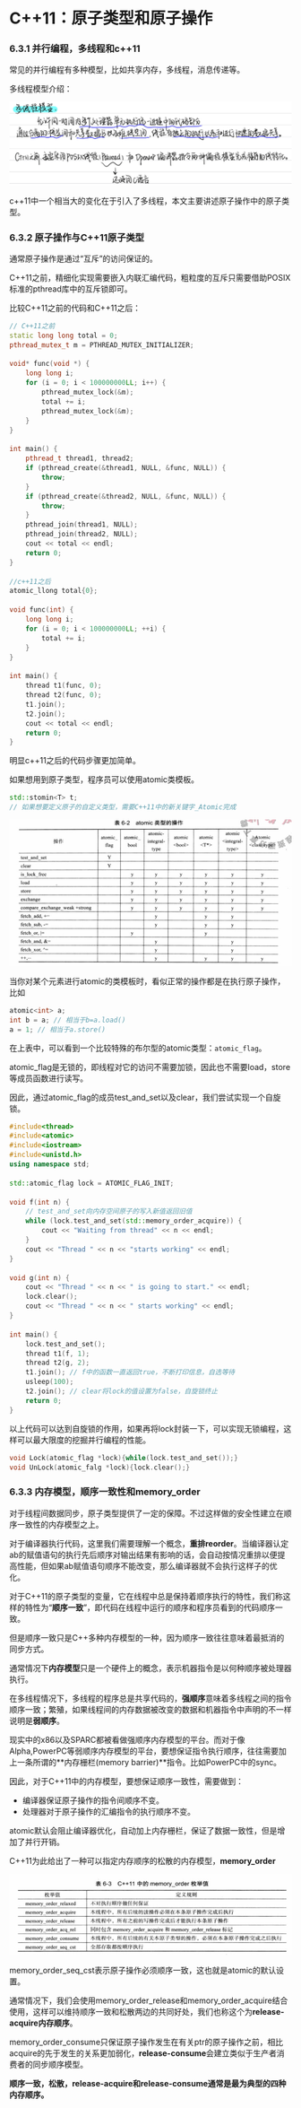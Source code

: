 # C++11：原子类型和原子操作



### 6.3.1 并行编程，多线程和c++11

常见的并行编程有多种模型，比如共享内存，多线程，消息传递等。

多线程模型介绍：

![1](images/1.jpg)

c++11中一个相当大的变化在于引入了多线程，本文主要讲述原子操作中的原子类型。



### 6.3.2 原子操作与C++11原子类型

通常原子操作是通过“互斥”的访问保证的。

C++11之前，精细化实现需要嵌入内联汇编代码，粗粒度的互斥只需要借助POSIX标准的pthread库中的互斥锁即可。

比较C++11之前的代码和C++11之后：

```cpp
// C++11之前
static long long total = 0;
pthread_mutex_t m = PTHREAD_MUTEX_INITIALIZER;

void* func(void *) {
	long long i;
	for (i = 0; i < 100000000LL; i++) {
		pthread_mutex_lock(&m);
		total += i;
		pthread_mutex_lock(&m);
	}
}

int main() {
	pthread_t thread1, thread2;
	if (pthread_create(&thread1, NULL, &func, NULL)) {
		throw;
	}
	if (pthread_create(&thread2, NULL, &func, NULL)) {
		throw;
	}
	pthread_join(thread1, NULL);
	pthread_join(thread2, NULL);
	cout << total << endl;
	return 0;
}

//c++11之后
atomic_llong total{0};

void func(int) {
	long long i;
	for (i = 0; i < 100000000LL; ++i) {
		total += i;
	}
}

int main() {
	thread t1(func, 0);
	thread t2(func, 0);
	t1.join();
	t2.join();
	cout << total << endl;
	return 0;
}
```

明显c++11之后的代码步骤更加简单。



如果想用到原子类型，程序员可以使用atomic类模板。

```cpp
std::stomin<T> t;
// 如果想要定义原子的自定义类型，需要C++11中的新关键字_Atomic完成
```

![2](images/2.jpg)

当你对某个元素进行atomic的类模板时，看似正常的操作都是在执行原子操作，比如

```cpp
atomic<int> a;
int b = a; // 相当于b=a.load()
a = 1; // 相当于a.store()
```



在上表中，可以看到一个比较特殊的布尔型的atomic类型：`atomic_flag`。

atomic_flag是无锁的，即线程对它的访问不需要加锁，因此也不需要load，store等成员函数进行读写。

因此，通过atomic_flag的成员test_and_set以及clear，我们尝试实现一个自旋锁。

```cpp
#include<thread>
#include<atomic>
#include<iostream>
#include<unistd.h>
using namespace std;

std::atomic_flag lock = ATOMIC_FLAG_INIT;

void f(int n) {
    // test_and_set向内存空间原子的写入新值返回旧值
	while (lock.test_and_set(std::memory_order_acquire)) {
		cout << "Waiting from thread" << n << endl;
	}
	cout << "Thread " << n << "starts working" << endl;
}

void g(int n) {
	cout << "Thread " << n << " is going to start." << endl;
	lock.clear();
	cout << "Thread " << n << " starts working" << endl;
}

int main() {
	lock.test_and_set();
	thread t1(f, 1);
	thread t2(g, 2);
	t1.join(); // f中的函数一直返回true，不断打印信息，自选等待
	usleep(100);
	t2.join(); // clear将lock的值设置为false，自旋锁终止
	return 0;
}
```

以上代码可以达到自旋锁的作用，如果再将lock封装一下，可以实现无锁编程，这样可以最大限度的挖掘并行编程的性能。

```cpp
void Lock(atomic_flag *lock){while(lock.test_and_set());}
void UnLock(atomic_falg *lock){lock.clear();}
```



### 6.3.3 内存模型，顺序一致性和memory_order

对于线程间数据同步，原子类型提供了一定的保障。不过这样做的安全性建立在顺序一致性的内存模型之上。

对于编译器执行代码，这里我们需要理解一个概念，**重排reorder**。当编译器认定ab的赋值语句的执行先后顺序对输出结果有影响的话，会自动按情况重排以便提高性能，但如果ab赋值语句顺序不能改变，那么编译器就不会执行这样子的优化。

对于C++11的原子类型的变量，它在线程中总是保持着顺序执行的特性，我们称这样的特性为“**顺序一致**”，即代码在线程中运行的顺序和程序员看到的代码顺序一致。

但是顺序一致只是C++多种内存模型的一种，因为顺序一致往往意味着最抵消的同步方式。

通常情况下**内存模型**只是一个硬件上的概念，表示机器指令是以何种顺序被处理器执行。

在多线程情况下，多线程的程序总是共享代码的，**强顺序**意味着多线程之间的指令顺序一致；繁殖，如果线程间的内存数据被改变的数据和机器指令中声明的不一样说明是**弱顺序**。

现实中的x86以及SPARC都被看做强顺序内存模型的平台。而对于像Alpha,PowerPC等弱顺序内存模型的平台，要想保证指令执行顺序，往往需要加上一条所谓的**内存栅栏(memory barrier)**指令。比如PowerPC中的sync。



因此，对于C++11中的内存模型，要想保证顺序一致性，需要做到：

- 编译器保证原子操作的指令间顺序不变。
- 处理器对于原子操作的汇编指令的执行顺序不变。

atomic默认会阻止编译器优化，自动加上内存栅栏，保证了数据一致性，但是增加了并行开销。



C++11为此给出了一种可以指定内存顺序的松散的内存模型，**memory_order**

![3](images/3.jpg)

memory_order_seq_cst表示原子操作必须顺序一致，这也就是atomic的默认设置。

通常情况下，我们会使用memory_order_release和memory_order_acquire结合使用，这样可以维持顺序一致和松散两边的共同好处，我们也称这个为**release-acquire内存顺序**。

memory_order_consume只保证原子操作发生在有关ptr的原子操作之前，相比acquire的先于发生的关系更加弱化，**release-consume**会建立类似于生产者消费者的同步顺序模型。

**顺序一致，松散，release-acquire和release-consume通常是最为典型的四种内存顺序。**